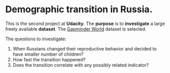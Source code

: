 # Demographic transition in Russia.

This is the second project at **Udacity**. The **purpose** is to **investigate** a large freely available **dataset**. The [Gapminder World](https://www.gapminder.org/data/) dataset is selected. 

The questions to investigate: 
1. When Russians changed their reproductive behavior and decided to have smaller number of children? 
2. How fast the transition happened? 
3. Does the transition correlate with any possibly related indicator?
